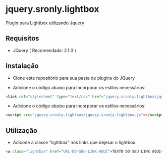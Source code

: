 jquery.sronly.lightbox
======================

Plugin para Lightbox utilizando Jquery

Requisitos
--------------
- JQuery ( Recomendado: 2.1.0 )


Instalação
--------------

- Clone este repositório para sua pasta de plugins do JQuery

- Adicione o código abaixo para incorporar os estilos necessários:
```html
<link rel="stylesheet" type="text/css" href="jquery.sronly.lightbox/jquery.sronly.lightbox.css">
```

- Adicione o código abaixo para incorporar os estilos necessários:
```html
<script src="jquery.sronly.lightbox/jquery.sronly.lightbox.js"></script>
```

Utilização
--------------
- Adicone a classe "lightbox" nos links que dejesar o lightbox
```html
<a class="lightbox" href="URL-DO-SEU-LINK-AQUI">TEXTO DO SEU LINK AQUI</a>
```